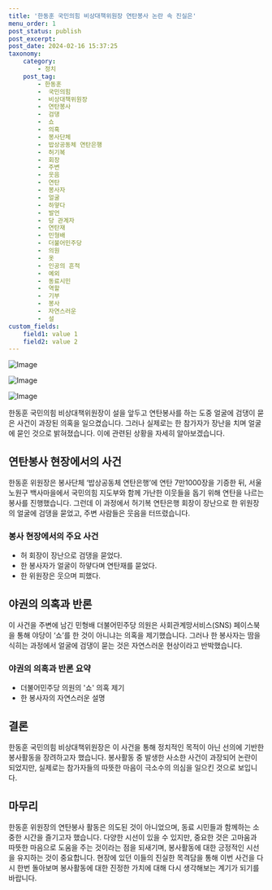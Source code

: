 ```yaml
---
title: '한동훈 국민의힘 비상대책위원장 연탄봉사 논란 속 진실은'
menu_order: 1
post_status: publish
post_excerpt: 
post_date: 2024-02-16 15:37:25
taxonomy:
    category:
        - 정치
    post_tag:
        - 한동훈
        -  국민의힘
        -  비상대책위원장
        -  연탄봉사
        -  검댕
        -  쇼
        -  의혹
        -  봉사단체
        -  밥상공동체 연탄은행
        -  허기복
        -  회장
        -  주변
        -  웃음
        -  연탄
        -  봉사자
        -  얼굴
        -  하얗다
        -  발언
        -  당 관계자
        -  연탄재
        -  민형배
        -  더불어민주당
        -  의원
        -  옷
        -  인공의 흔적
        -  예외
        -  동료시민
        -  역할
        -  기부
        -  봉사
        -  자연스러운
        -  설
custom_fields:
    field1: value 1
    field2: value 2
---
```


![Image](https://imgnews.pstatic.net/image/016/2024/02/10/20240210050053_0_20240210183101167.jpg?type=w647)

![Image](https://imgnews.pstatic.net/image/016/2024/02/10/20240210050054_0_20240210183101171.jpg?type=w647)

![Image](https://imgnews.pstatic.net/image/016/2024/02/10/20240210050055_0_20240210183101175.jpg?type=w647)

한동훈 국민의힘 비상대책위원장이 설을 앞두고 연탄봉사를 하는 도중 얼굴에 검댕이 묻은 사건이 과장된 의혹을 일으켰습니다. 그러나 실제로는 한 참가자가 장난을 치며 얼굴에 묻인 것으로 밝혀졌습니다. 이에 관련된 상황을 자세히 알아보겠습니다.
## 연탄봉사 현장에서의 사건
한동훈 위원장은 봉사단체 ‘밥상공동체 연탄은행’에 연탄 7만1000장을 기증한 뒤, 서울 노원구 백사마을에서 국민의힘 지도부와 함께 가난한 이웃들을 돕기 위해 연탄을 나르는 봉사를 진행했습니다. 그런데 이 과정에서 허기복 연탄은행 회장이 장난으로 한 위원장의 얼굴에 검댕을 묻었고, 주변 사람들은 웃음을 터뜨렸습니다.
### 봉사 현장에서의 주요 사건
- 허 회장이 장난으로 검댕을 묻었다.
- 한 봉사자가 얼굴이 하얗다며 연탄재를 묻었다.
- 한 위원장은 웃으며 피했다.
## 야권의 의혹과 반론
이 사건을 주변에 남긴 민형배 더불어민주당 의원은 사회관계망서비스(SNS) 페이스북을 통해 야당이 ‘쇼’를 한 것이 아니냐는 의혹을 제기했습니다. 그러나 한 봉사자는 땀을 식히는 과정에서 얼굴에 검댕이 묻는 것은 자연스러운 현상이라고 반박했습니다.
### 야권의 의혹과 반론 요약
- 더불어민주당 의원의 '쇼' 의혹 제기
- 한 봉사자의 자연스러운 설명
## 결론
한동훈 국민의힘 비상대책위원장은 이 사건을 통해 정치적인 목적이 아닌 선의에 기반한 봉사활동을 장려하고자 했습니다. 봉사활동 중 발생한 사소한 사건이 과장되어 논란이 되었지만, 실제로는 참가자들의 따뜻한 마음이 극소수의 의심을 일으킨 것으로 보입니다.
## 마무리
한동훈 위원장의 연탄봉사 활동은 의도된 것이 아니었으며, 동료 시민들과 함께하는 소중한 시간을 즐기고자 했습니다. 다양한 시선이 있을 수 있지만, 중요한 것은 고마움과 따뜻한 마음으로 도움을 주는 것이라는 점을 되새기며, 봉사활동에 대한 긍정적인 시선을 유지하는 것이 중요합니다. 현장에 있던 이들의 진실한 목격담을 통해 이번 사건을 다시 한번 돌아보며 봉사활동에 대한 진정한 가치에 대해 다시 생각해보는 계기가 되기를 바랍니다.
